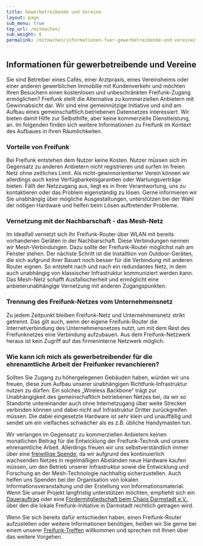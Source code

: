 ```yaml
---
title: Gewerbetreibende und Vereine
layout: page
sub_menu: true
top_url: /mitmachen/
sub_weight: 6
permalink: /mitmachen/informationen-fuer-gewerbetreibende-und-vereine/
---
```


## Informationen für gewerbetreibende und Vereine

Sie sind Betreiber eines Cafés, einer Arztpraxis, eines Vereinsheims oder einer anderen gewerblichen Immobilie mit Kundenverkehr und möchten Ihren Besuchern einen kostenlosen und unbeschränkten Freifunk-Zugang ermöglichen? Freifunk stellt die Alternative zu kommerziellen Anbietern mit Gewinnabsicht dar. Wir sind eine gemeinnützige Initiative und sind am Aufbau eines gemeinschaftlich betriebenen Datennetzes interessiert. Wir bieten damit Hilfe zur Selbsthilfe, aber keine kommerzielle Dienstleistung, an. Im folgenden finden sich weitere Informationen zu Freifunk im Kontext des Aufbaues in Ihren Räumlichkeiten.

### Vorteile von Freifunk
Bei Freifunk entstehen dem Nutzer keine Kosten. Nutzer müssen sich im Gegensatz zu anderen Anbietern nicht registrieren und surfen im freien Netz ohne zeitliches Limit. Als nicht-gewinnorientierter Verein können wir allerdings auch keine Verfügbarkeitsgarantien oder Wartungsverträge bieten. Fällt der Netzzugang aus, liegt es in Ihrer Verantwortung, uns zu kontaktieren oder das Problem eigenständig zu lösen. Gerne informieren wir Sie unabhängig über mögliche Ausgestaltungen, unterstützen bei der Wahl der nötigen Hardware und helfen beim Lösen auftretender Probleme.

### Vernetzung mit der Nachbarschaft - das Mesh-Netz
Im Idealfall vernetzt sich Ihr Freifunk-Router über WLAN mit bereits vorhandenen Geräten in der Nachbarschaft. Diese Verbindungen nennen wir Mesh-Verbindungen. Dazu sollte der Freifunk-Router möglichst nah am Fenster stehen. Der nächste Schritt ist die Installtion von Outdoor-Geräten, die sich aufgrund ihrer Bauart noch besser für die Verbindung mit anderen Router eignen. So entsteht nach und nach ein redundantes Netz, in dem auch unabhängig von klassischer Infrastruktur kommuniziert werden kann. Das Mesh-Netz schafft Ausfallsicherheit und ermöglicht eine anbieterunabhängige Vernetzung mit anderen Zugangspunkten.

### Trennung des Freifunk-Netzes vom Unternehmensnetz
Zu jedem Zeitpunkt bleiben Freifunk-Netz und Unternehmensnetz strikt getrennt. Das gilt auch, wenn der eigene Freifunk-Router die Internetverbindung des Unternehmensnetzes nutzt, um mit dem Rest des Freifunknetzes eine Verbindung aufzubauen. Aus dem Freifunk-Netzwerk heraus ist kein Zugriff auf das firmeninterne Netzwerk möglich.

### Wie kann ich mich als gewerbetreibender für die ehrenamtliche Arbeit der Freifunker revanchieren?
Sollten Sie Zugang zu höhergelegenen Gebäuden haben, würden wir uns freuen, diese zum Aufbau unserer unabhängigen Richtfunk-Infrastruktur nutzen zu dürfen. Ein solches &bdquo;Wireless Backbone&ldquo; trägt zur Unabhängigkeit des gemeinschaftlich betriebenen Netzes bei, da wir so Standorte untereinander auch ohne Internetzugang über weite Strecken verbinden können und dabei nicht auf Infrastruktur Dritter zurückgreifen müssen. Die dabei eingesetzte Hardware ist sehr klein und unauffällig und sendet um ein vielfaches schwächer als es z.B. übliche Handymasten tun.

Wir verlangen im Gegensatz zu kommerziellen Anbietern keinen monatlichen Beitrag für die Entwicklung der Freifunk-Technik und unsere ehrenamtliche Arbeit. Allerdings freuen wir uns selbstverständlich immer über eine [freiwillige Spende](/mitmachen/spenden/), da wir aufgrund des kontinuierlich wachsenden Netzes in regelmäßigen Abständen neue Hardware kaufen müssen, um den Betrieb unserer Infrastruktur sowie die Entwicklung und Forschung an der Mesh-Technologie nachhaltig sicherzustellen. Auch helfen uns Spenden bei der Organisation von lokalen Informationsveranstaltung und der Erstellung von Informationsmaterial. Wenn Sie unser Projekt langfristig unterstützen möchten, empfiehlt sich ein [Dauerauftrag](/mitmachen/spenden/#spendenformular) oder eine [Fördermitgliedschaft beim Chaos Darmstadt e.V.](https://www.chaos-darmstadt.de/downloads/Antrag-F%C3%B6rdermitgliedschaft-juristische-Person.pdf), über den die lokale Freifunk-Initiative in Darmstadt rechtlich getragen wird.

Wenn Sie sich bereits dafür entschieden haben, einen Freifunk-Router aufzustellen oder weitere Informationen benötigen, heißen wir Sie gerne bei einem unserer [Freifunk-Treffen](/kontakt/) willkommen und sprechen mit Ihnen über das weitere Vorgehen.
